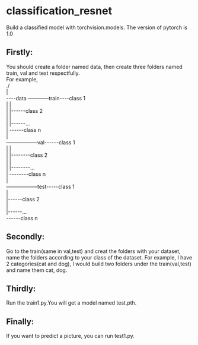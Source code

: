 # classification_resnet
Build a classified model with torchvision.models. The version of pytorch is 1.0
                                                                                                                                            
## Firstly:                                                                                                                                                                      
You should create a folder named data, then create three folders named train, val and test respectfully.     
For example,                                                                       
./                                                                                                                                           
|                                                                                                                                       
----data ————train----class 1                                                                                                                                      
      |        |                                                                                                                                       
      |        |------class 2                                                                                                                                      
      |        |                                                                                                                                      
      |        |------...                                                                                                                                      
      |         ------class n                                                                                                                                      
      |                                                                                                                                      
       ——————val------class 1                                                                                                                                      
      |      |                                                                                                                                       
      |      |--------class 2                                                                                                                                      
      |      |                                                                                                                                      
      |      |--------...                                                                                                                                      
      |       --------class n                                                                                                                                      
      |                                                                                                                                      
       ——————test-----class 1                                                                                                                                      
               |                                                                                                                                       
               |------class 2                                                                                                                                      
               |                                                                                                                                      
               |------...                                                                                                                                      
                ------class n                                                                                                                                      
                                                                                                                                      
                                                                                                                                                  
## Secondly:                                                                                                                                                          
Go to the train(same in val,test) and creat the folders with your dataset, name the folders according to your class of the dataset. 
For example, I have 2 categories(cat and dog), I would build two folders under the train(val,test) and name them cat, dog.                    
                                                                                                                                          
## Thirdly:                                                                                                                                         
Run the train1.py.You will get a model named test.pth.                    
                                                                                                                                        
## Finally:                                                                                                                                     
If you want to predict a picture, you can run test1.py.               
